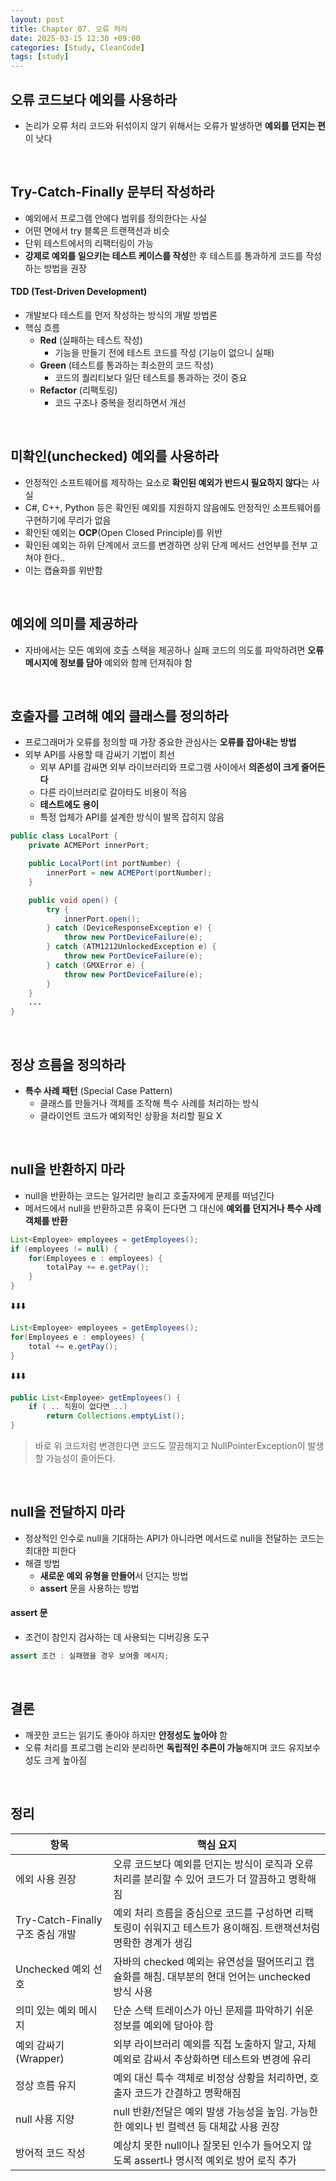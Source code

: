 ```yaml
---
layout: post
title: Chapter 07. 오류 처리
date: 2025-03-15 12:30 +09:00
categories: [Study, CleanCode]
tags: [study]     
---
```


## 오류 코드보다 예외를 사용하라

- 논리가 오류 처리 코드와 뒤섞이지 않기 위해서는 오류가 발생하면 **예외를 던지는 편**이 낫다

<br>

## Try-Catch-Finally 문부터 작성하라

- 예외에서 프로그램 안에다 범위를 정의한다는 사실
- 어떤 면에서 try 블록은 트랜잭션과 비슷
- 단위 테스트에서의 리팩터링이 가능
- **강제로 예외를 일으키는 테스트 케이스를 작성**한 후 테스트를 통과하게 코드를 작성하는 방법을 권장

#### TDD (Test-Driven Development)

- 개발보다 테스트를 먼저 작성하는 방식의 개발 방법론
- 핵심 흐름
  - **Red** (실패하는 테스트 작성)
    - 기능을 만들기 전에 테스트 코드를 작성 (기능이 없으니 실패)
  - **Green** (테스트를 통과하는 최소한의 코드 작성)
    - 코드의 퀄리티보다 일단 테스트를 통과하는 것이 중요
  - **Refactor** (리팩토링)
    - 코드 구조나 중복을 정리하면서 개선

<br>

## **미확인**(unchecked) 예외를 사용하라

- 안정적인 소프트웨어를 제작하는 요소로 **확인된 예외가 반드시 필요하지 않다**는 사실
- C#, C++, Python 등은 확인된 예외를 지원하지 않음에도 안정적인 소프트웨어를 구현하기에 무리가 없음
- 확인된 예외는 **OCP**(Open Closed Principle)를 위반
- 확인된 예외는 하위 단계에서 코드를 변경하면 상위 단계 메서드 선언부를 전부 고쳐야 한다..
- 이는 캡슐화를 위반함

<br>

## 예외에 의미를 제공하라

- 자바에서는 모든 예외에 호출 스택을 제공하나 실패 코드의 의도를 파악하려면 **오류 메시지에 정보를 담아** 예외와 함께 던져줘야 함


<br>

## 호출자를 고려해 예외 클래스를 정의하라

- 프로그래머가 오류를 정의할 때 가장 중요한 관심사는 **오류를 잡아내는 방법**
- 외부 API를 사용할 때 감싸기 기법이 최선
  - 외부 API를 감싸면 외부 라이브러리와 프로그램 사이에서 **의존성이 크게 줄어든다**
  - 다른 라이브러리로 갈아타도 비용이 적음
  - **테스트에도 용이**
  - 특정 업체가 API를 설계한 방식이 발목 잡히지 않음

```java
public class LocalPort {
    private ACMEPort innerPort;

    public LocalPort(int portNumber) {
        innerPort = new ACMEPort(portNumber);
    }

    public void open() {
        try {
            innerPort.open();
        } catch (DeviceResponseException e) {
            throw new PortDeviceFailure(e);
        } catch (ATM1212UnlockedException e) {
            throw new PortDeviceFailure(e);
        } catch (GMXError e) {
            throw new PortDeviceFailure(e);
        }
    }
    ...
}
```

<br>

## 정상 흐름을 정의하라

- **특수 사례 패턴** (Special Case Pattern)
  - 클래스를 만들거나 객체를 조작해 특수 사례를 처리하는 방식
  - 클라이언트 코드가 예외적인 상황을 처리할 필요 X

<br>

## **null**을 반환하지 마라

- null을 반환하는 코드는 일거리만 늘리고 호출자에게 문제를 떠넘긴다
- 메서드에서 null을 반환하고픈 유혹이 든다면 그 대신에 **예외를 던지거나 특수 사례 객체를 반환**

```java
List<Employee> employees = getEmployees();
if (employees != null) {
    for(Employees e : employees) {
        totalPay += e.getPay();
    }
}
```

⬇️⬇️⬇️

```java
List<Employee> employees = getEmployees();
for(Employees e : employees) {
    total += e.getPay();
}
```

⬇️⬇️⬇️

```java
public List<Employee> getEmployees() {
    if ( .. 직원이 없다면 ..) 
        return Collections.emptyList();
}
```

> 바로 위 코드처럼 변경한다면 코드도 깔끔해지고 NullPointerException이 발생할 가능성이 줄어든다.

<br>

## **null**을 전달하지 마라

- 정상적인 인수로 null을 기대하는 API가 아니라면 메서드로 null을 전달하는 코드는 최대한 피한다
- 해결 방법
  - **새로운 예외 유형을 만들어**서 던지는 방법
  - **assert** 문을 사용하는 방법

#### assert 문

- 조건이 참인지 검사하는 데 사용되는 디버깅용 도구

```java
assert 조건 : 실패했을 경우 보여줄 메시지;
```

<br>

## 결론

- 깨끗한 코드는 읽기도 좋아야 하지만 **안정성도 높아야** 함
- 오류 처리를 프로그램 논리와 분리하면 **독립적인 추론이 가능**해지며 코드 유지보수성도 크게 높아짐

<br>

## 정리

| 항목 | 핵심 요지 |
|-|-|
| 에외 사용 권장 | 오류 코드보다 예외를 던지는 방식이 로직과 오류 처리를 분리할 수 있어 코드가 더 깔끔하고 명확해짐 |
| Try-Catch-Finally 구조 중심 개발 | 예외 처리 흐름을 중심으로 코드를 구성하면 리팩토링이 쉬워지고 테스트가 용이해짐. 트랜잭션처럼 명확한 경계가 생김 |
| Unchecked 예외 선호 | 자바의 checked 예외는 유연성을 떨어뜨리고 캡슐화를 해침. 대부분의 현대 언어는 unchecked 방식 사용 |
| 의미 있는 예외 메시지 | 단순 스택 트레이스가 아닌 문제를 파악하기 쉬운 정보를 예외에 담아야 함 |
| 예외 감싸기 (Wrapper) | 외부 라이브러리 예외를 직접 노출하지 말고, 자체 예외로 감싸서 추상화하면 테스트와 변경에 유리 |
| 정상 흐름 유지 | 예외 대신 특수 객체로 비정상 상황을 처리하면, 호출자 코드가 간결하고 명확해짐 |
| null 사용 지양 | null 반환/전달은 예외 발생 가능성을 높임. 가능한 한 예외나 빈 컬렉션 등 대체값 사용 권장 |
| 방어적 코드 작성 | 예상치 못한 null이나 잘못된 인수가 들어오지 않도록 assert나 명시적 예외로 방어 로직 추가 |

